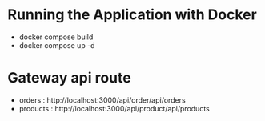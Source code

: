 # Running the Application with Docker
- docker compose build
- docker compose up -d 

# Gateway api route 
- orders : http://localhost:3000/api/order/api/orders 
- products : http://localhost:3000/api/product/api/products 